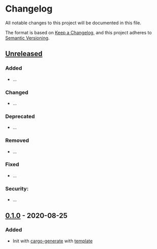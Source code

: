 # Changelog
All notable changes to this project will be documented in this file.

The format is based on [Keep a Changelog](https://keepachangelog.com/en/1.0.0/),
and this project adheres to [Semantic Versioning](https://semver.org/spec/v2.0.0.html).

## [Unreleased]
### Added
- ...
### Changed
- ...
### Deprecated
- ...
### Removed
- ...
### Fixed
- ...
### Security:
- ...


## [0.1.0] - 2020-08-25
### Added
- Init with [cargo-generate](https://github.com/ashleygwilliams/cargo-generate) with [template](https://github.com/xoac/crates-io-lib-template)

[Unreleased]: https://github.com/xoac/static-bytes/compare/v0.1.0...HEAD
[0.1.0]: https://github.com/xoac/static-bytes/releases/tag/v0.1.0


